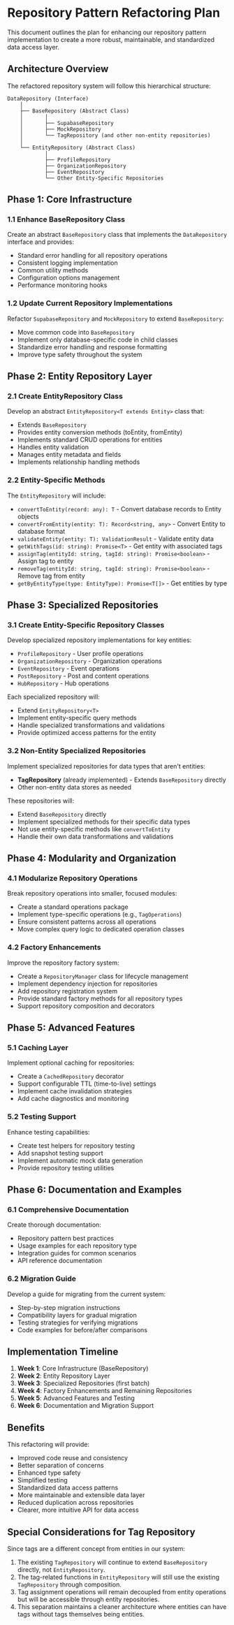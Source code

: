
# Repository Pattern Refactoring Plan

This document outlines the plan for enhancing our repository pattern implementation to create a more robust, maintainable, and standardized data access layer.

## Architecture Overview

The refactored repository system will follow this hierarchical structure:

```
DataRepository (Interface)
    │
    ├── BaseRepository (Abstract Class)
    │       │
    │       ├── SupabaseRepository
    │       ├── MockRepository
    │       └── TagRepository (and other non-entity repositories)
    │
    └── EntityRepository (Abstract Class)
            │
            ├── ProfileRepository
            ├── OrganizationRepository
            ├── EventRepository
            └── Other Entity-Specific Repositories
```

## Phase 1: Core Infrastructure

### 1.1 Enhance BaseRepository Class

Create an abstract `BaseRepository` class that implements the `DataRepository` interface and provides:
- Standard error handling for all repository operations
- Consistent logging implementation
- Common utility methods
- Configuration options management
- Performance monitoring hooks

### 1.2 Update Current Repository Implementations

Refactor `SupabaseRepository` and `MockRepository` to extend `BaseRepository`:
- Move common code into `BaseRepository`
- Implement only database-specific code in child classes
- Standardize error handling and response formatting
- Improve type safety throughout the system

## Phase 2: Entity Repository Layer

### 2.1 Create EntityRepository Class

Develop an abstract `EntityRepository<T extends Entity>` class that:
- Extends `BaseRepository`
- Provides entity conversion methods (toEntity, fromEntity)
- Implements standard CRUD operations for entities
- Handles entity validation
- Manages entity metadata and fields
- Implements relationship handling methods

### 2.2 Entity-Specific Methods

The `EntityRepository` will include:
- `convertToEntity(record: any): T` - Convert database records to Entity objects
- `convertFromEntity(entity: T): Record<string, any>` - Convert Entity to database format
- `validateEntity(entity: T): ValidationResult` - Validate entity data
- `getWithTags(id: string): Promise<T>` - Get entity with associated tags
- `assignTag(entityId: string, tagId: string): Promise<boolean>` - Assign tag to entity
- `removeTag(entityId: string, tagId: string): Promise<boolean>` - Remove tag from entity
- `getByEntityType(type: EntityType): Promise<T[]>` - Get entities by type

## Phase 3: Specialized Repositories

### 3.1 Create Entity-Specific Repository Classes

Develop specialized repository implementations for key entities:
- `ProfileRepository` - User profile operations
- `OrganizationRepository` - Organization operations
- `EventRepository` - Event operations
- `PostRepository` - Post and content operations
- `HubRepository` - Hub operations

Each specialized repository will:
- Extend `EntityRepository<T>`
- Implement entity-specific query methods
- Handle specialized transformations and validations
- Provide optimized access patterns for the entity

### 3.2 Non-Entity Specialized Repositories

Implement specialized repositories for data types that aren't entities:
- **TagRepository** (already implemented) - Extends `BaseRepository` directly
- Other non-entity data stores as needed

These repositories will:
- Extend `BaseRepository` directly
- Implement specialized methods for their specific data types
- Not use entity-specific methods like `convertToEntity`
- Handle their own data transformations and validations

## Phase 4: Modularity and Organization

### 4.1 Modularize Repository Operations

Break repository operations into smaller, focused modules:
- Create a standard operations package
- Implement type-specific operations (e.g., `TagOperations`)
- Ensure consistent patterns across all operations
- Move complex query logic to dedicated operation classes

### 4.2 Factory Enhancements

Improve the repository factory system:
- Create a `RepositoryManager` class for lifecycle management
- Implement dependency injection for repositories
- Add repository registration system
- Provide standard factory methods for all repository types
- Support repository composition and decorators

## Phase 5: Advanced Features

### 5.1 Caching Layer

Implement optional caching for repositories:
- Create a `CachedRepository` decorator
- Support configurable TTL (time-to-live) settings
- Implement cache invalidation strategies
- Add cache diagnostics and monitoring

### 5.2 Testing Support

Enhance testing capabilities:
- Create test helpers for repository testing
- Add snapshot testing support
- Implement automatic mock data generation
- Provide repository testing utilities

## Phase 6: Documentation and Examples

### 6.1 Comprehensive Documentation

Create thorough documentation:
- Repository pattern best practices
- Usage examples for each repository type
- Integration guides for common scenarios
- API reference documentation

### 6.2 Migration Guide

Develop a guide for migrating from the current system:
- Step-by-step migration instructions
- Compatibility layers for gradual migration
- Testing strategies for verifying migrations
- Code examples for before/after comparisons

## Implementation Timeline

1. **Week 1**: Core Infrastructure (BaseRepository)
2. **Week 2**: Entity Repository Layer
3. **Week 3**: Specialized Repositories (first batch)
4. **Week 4**: Factory Enhancements and Remaining Repositories
5. **Week 5**: Advanced Features and Testing
6. **Week 6**: Documentation and Migration Support

## Benefits

This refactoring will provide:
- Improved code reuse and consistency
- Better separation of concerns
- Enhanced type safety
- Simplified testing
- Standardized data access patterns
- More maintainable and extensible data layer
- Reduced duplication across repositories
- Clearer, more intuitive API for data access

## Special Considerations for Tag Repository

Since tags are a different concept from entities in our system:

1. The existing `TagRepository` will continue to extend `BaseRepository` directly, not `EntityRepository`.
2. The tag-related functions in `EntityRepository` will still use the existing `TagRepository` through composition.
3. Tag assignment operations will remain decoupled from entity operations but will be accessible through entity repositories.
4. This separation maintains a cleaner architecture where entities can have tags without tags themselves being entities.
